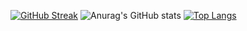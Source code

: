 [![GitHub Streak](http://github-readme-streak-stats.herokuapp.com?user=ahmettakcan&theme=dark&hide_border=true&date_format=%5BY%20%5DM%20j)](https://git.io/streak-stats)
![Anurag's GitHub stats](https://github-readme-stats.vercel.app/api?username=Ahmettakcan&theme=vision-friendly-dark)
[![Top Langs](https://github-readme-stats.vercel.app/api/top-langs/?username=Ahmettakcan&layout=compact)](https://github.com/anuraghazra/github-readme-stats)
